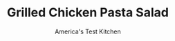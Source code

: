 ---
layout: ../../layouts/MarkdownPostLayout.astro
title: Grilled Chicken Pasta Salad
author: America's Test Kitchen
pubDate: 2023-03-15
description: "No one will guess that this dish starts with leftovers. Grilled chicken gets a second chance as the star ingredient in a fresh pasta salad."
image_url: https://res.cloudinary.com/hksqkdlah/image/upload/ar_1:1,c_fill,dpr_2.0,f_auto,fl_lossy.progressive.strip_profile,g_faces:auto,q_auto:low,w_344/5081_sfs-cvr-sfs-chickpastasalad-316963
tags: ["Main Courses","Pasta","Chicken","Grilling & Barbecue","Salads"]
calories: 6843
protein: 43
carbohydrates: 55
fats: 
fiber: 4
ingredients: [", Table salt","1 pound, corkscrew pasta","1 cup, frozen corn","2 cups, shredded grilled chicken","1/2 cup, canned black beans, drained and rinsed","1 , red bell pepper, chopped","1 , yellow bell pepper, chopped","1 , onion, red (small), minced","1 , jalapeno chile, seeded and minced","1/2 cup, chopped fresh cilantro leaves","3 tablespoons, lime juice","3/4 cup, recipe White BBQ Sauce (see related recipe for Alabama BBQ Chicken)",", Ground black pepper"]
serves: 8
time: ""
instructions: ["Bring 4 quarts water to boil in large pot. Add 1 tablespoon salt and pasta and cook until nearly tender, about 8 minutes. Add corn and cook 1 minute more. Reserve 1/4 cup cooking water, then drain pasta and corn. Transfer pasta and corn to large bowl and refrigerate until completely cooled, at least 30 minutes.","Stir in chicken, beans, bell peppers, red onion, jalapeno, cilantro, lime juice, and sauce. Add reserved pasta cooking water, 1 tablespoon at a time, until sauce is loose. Season with salt and pepper to taste. Serve. (Salad can be refrigerated in airtight container for up to 2 days. Check consistency and seasonings before serving.)"]
nutrition: ["697 mg Potassium","418 mg Phosphorus","55 mg Calcium","3 mg Iron","84 mg Magnesium","1006 mg Sodium","3 mg Zinc","50 g Fat","14 mg Niacin (B3)","19 g Monounsaturated","17 g Polyunsaturated","71 mg Vitamin C","143 mg Cholesterol","10 g Saturated","4 g Fiber","54 µg Folate (food)","4 g Sugars","10 µg Vitamin K","209 g Water","55 g Carbs","54 µg Folate equivalent (total)","43 g Protein","2 mg Vitamin E","109 µg Vitamin A","855 kcal Energy","1 g Sugars, added","6843 calories"]
notes: "If you know that you’re going to make this chicken salad with leftover Alabama BBQ Chicken (see related recipe), prepare a double batch of the White BBQ Sauce before grilling the chicken and save half for this dish. You’ll also need 2 cups of leftover shredded chicken. To make the dish spicier, leave the seeds in the jalapeno."
---